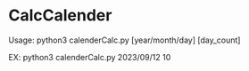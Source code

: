 # CalcCalender

Usage: python3 calenderCalc.py [year/month/day] [day_count]

EX:
    python3 calenderCalc.py 2023/09/12 10
